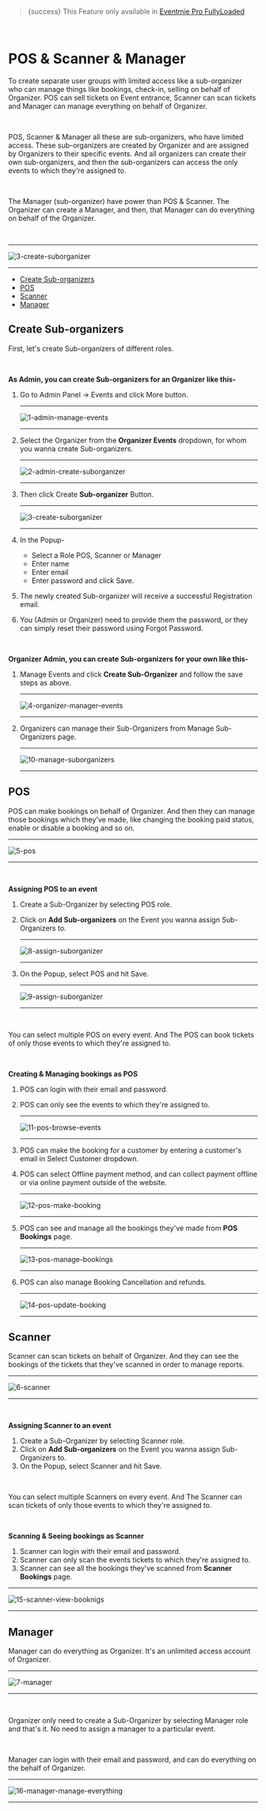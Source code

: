 
>{success} This Feature only available in [Eventmie Pro FullyLoaded](https://classiebit.com/eventmie-pro-fullyloaded)

<br>

# POS & Scanner & Manager

To create separate user groups with limited access like a sub-organizer who can manage things like bookings, check-in, selling on behalf of Organizer. POS can sell tickets on Event entrance, Scanner can scan tickets and Manager can manage everything on behalf of Organizer.

<br>

POS, Scanner & Manager all these are sub-organizers, who have limited access. These sub-organizers are created by Organizer and are assigned by Organizers to their specific events. And all organizers can create their own sub-organizers, and then the sub-organizers can access the only events to which they're assigned to.

<br>

The Manager (sub-organizer) have power than POS & Scanner. The Organizer can create a Manager, and then, that Manager can do everything on behalf of the Organizer.

<br>

---

![3-create-suborganizer](/images/fullyloaded/3-create-suborganizer.png "3-create-suborganizer")

---

- [Create Sub-organizers](#Create-Sub-organizers)
- [POS](#POS)
- [Scanner](#Scanner)
- [Manager](#Manager)


<a name="Create-Sub-organizers"></a> 
## Create Sub-organizers

First, let's create Sub-organizers of different roles.

<br>

**As Admin, you can create Sub-organizers for an Organizer like this-**

1. Go to Admin Panel -> Events and click More button.

    ---

    ![1-admin-manage-events](/images/fullyloaded/1-admin-manage-events.png "1-admin-manage-events")

    ---

2. Select the Organizer from the **Organizer Events** dropdown, for whom you wanna create Sub-organizers.

    ---

    ![2-admin-create-suborganizer](/images/fullyloaded/2-admin-create-suborganizer.png "2-admin-create-suborganizer")

    ---

3. Then click Create **Sub-organizer** Button.

    ---

    ![3-create-suborganizer](/images/fullyloaded/3-create-suborganizer.png "3-create-suborganizer")

    ---

4. In the Popup- 
    - Select a Role POS, Scanner or Manager
    - Enter name
    - Enter email
    - Enter password and click Save.
    
5. The newly created Sub-organizer will receive a successful Registration email.
6. You (Admin or Organizer) need to provide them the password, or they can simply reset their password using Forgot Password.

<br>

**Organizer Admin, you can create Sub-organizers for your own like this-**

1. Manage Events and click **Create Sub-Organizer** and follow the save steps as above.

    ---

    ![4-organizer-manager-events](/images/fullyloaded/4-organizer-manager-events.png "4-organizer-manager-events")

    ---

2. Organizers can manage their Sub-Organizers from Manage Sub-Organizers page.

    ---

    ![10-manage-suborganizers](/images/fullyloaded/10-manage-suborganizers.png "10-manage-suborganizers")

    ---


<a name="POS"></a> 
## POS

POS can make bookings on behalf of Organizer. And then they can manage those bookings which they've made, like changing the booking paid status, enable or disable a booking and so on.


---

![5-pos](/images/fullyloaded/5-pos.png "5-pos")

---


<br>

**Assigning POS to an event**

1. Create a Sub-Organizer by selecting POS role.
2. Click on **Add Sub-organizers** on the Event you wanna assign Sub-Organizers to.

    ---

    ![8-assign-suborganizer](/images/fullyloaded/8-assign-suborganizer.png "8-assign-suborganizer")

    ---

3. On the Popup, select POS and hit Save.

    ---

    ![9-assign-suborganizer](/images/fullyloaded/9-assign-suborganizer.png "9-assign-suborganizer")

    ---

<br>

You can select multiple POS on every event. And The POS can book tickets of only those events to which they're assigned to.

<br>

**Creating & Managing bookings as POS**

1. POS can login with their email and password.
2. POS can only see the events to which they're assigned to.

    ---

    ![11-pos-browse-events](/images/fullyloaded/11-pos-browse-events.png "11-pos-browse-events")

    ---

2. POS can make the booking for a customer by entering a customer's email in Select Customer dropdown.
3. POS can select Offline payment method, and can collect payment offline or via online payment outside of the website.

    ---

    ![12-pos-make-booking](/images/fullyloaded/12-pos-make-booking.png "12-pos-make-booking")

    ---

4. POS can see and manage all the bookings they've made from **POS Bookings** page.

    ---

    ![13-pos-manage-bookings](/images/fullyloaded/13-pos-manage-bookings.png "13-pos-manage-bookings")

    ---

5. POS can also manage Booking Cancellation and refunds.

    ---

    ![14-pos-update-booking](/images/fullyloaded/14-pos-update-booking.png "14-pos-update-booking")

    ---


<a name="Scanner"></a> 
## Scanner

Scanner can scan tickets on behalf of Organizer. And they can see the bookings of the tickets that they've scanned in order to manage reports.

---

![6-scanner](/images/fullyloaded/6-scanner.png "6-scanner")

---

<br>

**Assigning Scanner to an event**

1. Create a Sub-Organizer by selecting Scanner role.
2. Click on **Add Sub-organizers** on the Event you wanna assign Sub-Organizers to.
3. On the Popup, select Scanner and hit Save.

<br>

You can select multiple Scanners on every event. And The Scanner can scan tickets of only those events to which they're assigned to.

<br>

**Scanning & Seeing bookings as Scanner**

1. Scanner can login with their email and password.
2. Scanner can only scan the events tickets to which they're assigned to.
3. Scanner can see all the bookings they've scanned from **Scanner Bookings** page.

---

![15-scanner-view-booknigs](/images/fullyloaded/15-scanner-view-booknigs.png "15-scanner-view-booknigs")

---


<a name="Manager"></a> 
## Manager

Manager can do everything as Organizer. It's an unlimited access account of Organizer.

---

![7-manager](/images/fullyloaded/7-manager.png "7-manager")

---

<br>

Organizer only need to create a Sub-Organizer by selecting Manager role and that's it. No need to assign a manager to a particular event.

<br>

Manager can login with their email and password, and can do everything on the behalf of Organizer.

---

![16-manager-manage-everything](/images/fullyloaded/16-manager-manage-everything.png "16-manager-manage-everything")

---